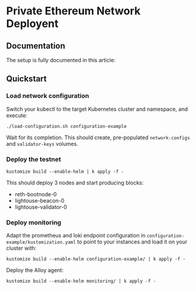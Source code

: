 # Private Ethereum Network Deployent

## Documentation

The setup is fully documented in this article: 

## Quickstart

### Load network configuration

Switch your kubectl to the target Kubernetes cluster and namespace, and execute: 

```
./load-configuration.sh configuration-example
```

Wait for its completion. This should create, pre-populated `network-configs` and `validator-keys` volumes.

### Deploy the testnet

```
kustomize build --enable-helm | k apply -f -
```

This should deploy 3 nodes and start producing blocks:
* reth-bootnode-0
* lightouse-beacon-0
* lightouse-validator-0

### Deploy monitoring

Adapt the prometheus and loki endpoint configuration in `configuration-example/kustomization.yaml` to point to your instances and load it on your cluster with:

```
kustomize build --enable-helm configuration-example/ | k apply -f -
```

Deploy the Alloy agent:

```
kustomize build --enable-helm monitoring/ | k apply -f -
```